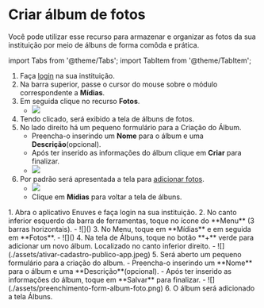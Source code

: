 # Criar álbum de fotos
Você pode utilizar esse recurso para armazenar e organizar as fotos da sua instituição por meio de álbuns de forma comôda e prática.

import Tabs from '@theme/Tabs';
import TabItem from '@theme/TabItem';

<Tabs queryString="current-os">
  <TabItem value="computer" label="No computador">
  
1. Faça [login](https://app.enuves.com) na sua instituição.
2. Na barra superior, passe o cursor do mouse sobre o módulo correspondente a **Mídias**.
3. Em seguida clique no recurso **Fotos**.
    - ![](./assets/clique-midias-fotos.png)
4. Tendo clicado, será exibido a tela de álbuns de fotos.
5. No lado direito há um pequeno formulário para a Criação do Álbum.
    - Preencha-o inserindo um **Nome** para o álbum e uma **Descrição**(opcional).
    - Após ter inserido as informações do álbum clique em **Criar** para finalizar.
    - ![](./assets/preenchimento-form-album-foto.png)
6. Por padrão será apresentada a tela para [adicionar fotos](adicionar-fotos-link.com).
    - ![](./assets/tela-pos-criacao-album-fotos.png)
    - Clique em **Mídias** para voltar a tela de álbuns.

  </TabItem>
  <TabItem value="mobile" label="No dispositivo móvel">
1. Abra o aplicativo Enuves e faça login na sua instituição.
2. No canto inferior esquerdo da barra de ferramentas, toque no ícone do **Menu** (3 barras horizontais).
    -   ![]()
3. No Menu, toque em **Mídias** e em seguida em **Fotos**.
    - ![]()
4. Na tela de Álbuns, toque no botão **+** verde para adicionar um novo álbum. Localizado no canto inferior direito.
    - ![](./assets/ativar-cadastro-publico-app.jpeg)
5. Será aberto um pequeno formulário para a criação do album.
    - Preencha-o inserindo um **Nome** para o álbum e uma **Descrição**(opcional).
    - Após ter inserido as informações do álbum, toque em **Salvar** para finalizar.
    - ![](./assets/preenchimento-form-album-foto.png)
6. O álbum será adicionado a tela Álbuns.
  </TabItem>
</Tabs>